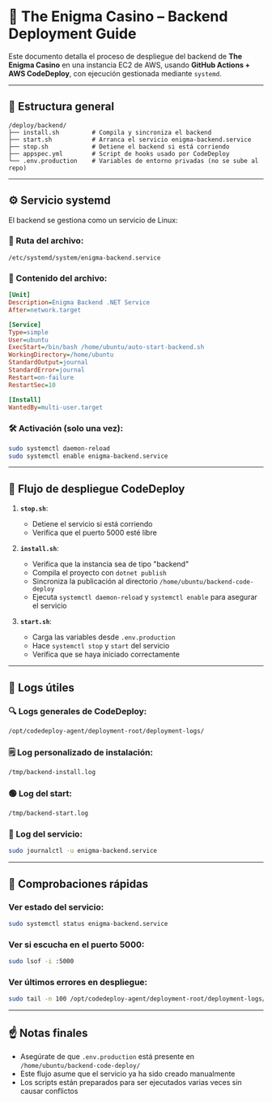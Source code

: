 # 🚀 The Enigma Casino – Backend Deployment Guide

Este documento detalla el proceso de despliegue del backend de **The Enigma Casino** en una instancia EC2 de AWS, usando **GitHub Actions + AWS CodeDeploy**, con ejecución gestionada mediante `systemd`.

---

## 📂 Estructura general

```
/deploy/backend/
├── install.sh         # Compila y sincroniza el backend
├── start.sh           # Arranca el servicio enigma-backend.service
├── stop.sh            # Detiene el backend si está corriendo
├── appspec.yml        # Script de hooks usado por CodeDeploy
└── .env.production    # Variables de entorno privadas (no se sube al repo)
```

---

## ⚙️ Servicio systemd

El backend se gestiona como un servicio de Linux:

### 📍 Ruta del archivo:

`/etc/systemd/system/enigma-backend.service`

### 📄 Contenido del archivo:

```ini
[Unit]
Description=Enigma Backend .NET Service
After=network.target

[Service]
Type=simple
User=ubuntu
ExecStart=/bin/bash /home/ubuntu/auto-start-backend.sh
WorkingDirectory=/home/ubuntu
StandardOutput=journal
StandardError=journal
Restart=on-failure
RestartSec=10

[Install]
WantedBy=multi-user.target
```

### 🛠️ Activación (solo una vez):

```bash
sudo systemctl daemon-reload
sudo systemctl enable enigma-backend.service
```

---

## 🔁 Flujo de despliegue CodeDeploy

1. **`stop.sh`**:

   * Detiene el servicio si está corriendo
   * Verifica que el puerto 5000 esté libre

2. **`install.sh`**:

   * Verifica que la instancia sea de tipo "backend"
   * Compila el proyecto con `dotnet publish`
   * Sincroniza la publicación al directorio `/home/ubuntu/backend-code-deploy`
   * Ejecuta `systemctl daemon-reload` y `systemctl enable` para asegurar el servicio

3. **`start.sh`**:

   * Carga las variables desde `.env.production`
   * Hace `systemctl stop` y `start` del servicio
   * Verifica que se haya iniciado correctamente

---

## 📄 Logs útiles

### 🔍 Logs generales de CodeDeploy:

```bash
/opt/codedeploy-agent/deployment-root/deployment-logs/
```

### 🗒️ Log personalizado de instalación:

```bash
/tmp/backend-install.log
```

### 🟢 Log del start:

```bash
/tmp/backend-start.log
```

### 📡 Log del servicio:

```bash
sudo journalctl -u enigma-backend.service
```

---

## 🧪 Comprobaciones rápidas

### Ver estado del servicio:

```bash
sudo systemctl status enigma-backend.service
```

### Ver si escucha en el puerto 5000:

```bash
sudo lsof -i :5000
```

### Ver últimos errores en despliegue:

```bash
sudo tail -n 100 /opt/codedeploy-agent/deployment-root/deployment-logs/codedeploy-agent-deployments.log
```

---

## ☝️ Notas finales

* Asegúrate de que `.env.production` está presente en `/home/ubuntu/backend-code-deploy/`
* Este flujo asume que el servicio ya ha sido creado manualmente
* Los scripts están preparados para ser ejecutados varias veces sin causar conflictos